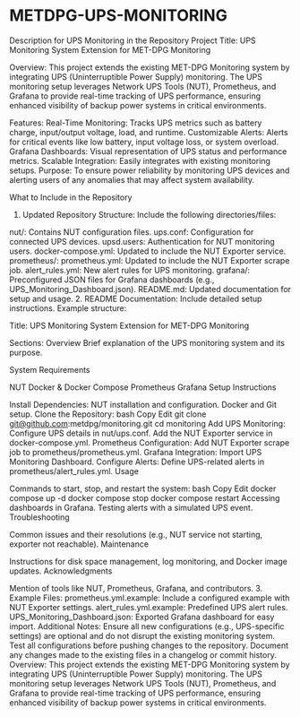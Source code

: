 # METDPG-UPS-MONITORING
Description for UPS Monitoring in the Repository
Project Title:
UPS Monitoring System Extension for MET-DPG Monitoring

Overview:
This project extends the existing MET-DPG Monitoring system by integrating UPS (Uninterruptible Power Supply) monitoring. The UPS monitoring setup leverages Network UPS Tools (NUT), Prometheus, and Grafana to provide real-time tracking of UPS performance, ensuring enhanced visibility of backup power systems in critical environments.

Features:
Real-Time Monitoring:
Tracks UPS metrics such as battery charge, input/output voltage, load, and runtime.
Customizable Alerts:
Alerts for critical events like low battery, input voltage loss, or system overload.
Grafana Dashboards:
Visual representation of UPS status and performance metrics.
Scalable Integration:
Easily integrates with existing monitoring setups.
Purpose:
To ensure power reliability by monitoring UPS devices and alerting users of any anomalies that may affect system availability.

What to Include in the Repository
1. Updated Repository Structure:
Include the following directories/files:

nut/: Contains NUT configuration files.
ups.conf: Configuration for connected UPS devices.
upsd.users: Authentication for NUT monitoring users.
docker-compose.yml: Updated to include the NUT Exporter service.
prometheus/:
prometheus.yml: Updated to include the NUT Exporter scrape job.
alert_rules.yml: New alert rules for UPS monitoring.
grafana/:
Preconfigured JSON files for Grafana dashboards (e.g., UPS_Monitoring_Dashboard.json).
README.md: Updated documentation for setup and usage.
2. README Documentation:
Include detailed setup instructions. Example structure:

Title:
UPS Monitoring System Extension for MET-DPG Monitoring

Sections:
Overview
Brief explanation of the UPS monitoring system and its purpose.

System Requirements

NUT
Docker & Docker Compose
Prometheus
Grafana
Setup Instructions

Install Dependencies:
NUT installation and configuration.
Docker and Git setup.
Clone the Repository:
bash
Copy
Edit
git clone git@github.com:metdpg/monitoring.git
cd monitoring
Add UPS Monitoring:
Configure UPS details in nut/ups.conf.
Add the NUT Exporter service in docker-compose.yml.
Prometheus Configuration:
Add NUT Exporter scrape job to prometheus/prometheus.yml.
Grafana Integration:
Import UPS Monitoring Dashboard.
Configure Alerts:
Define UPS-related alerts in prometheus/alert_rules.yml.
Usage

Commands to start, stop, and restart the system:
bash
Copy
Edit
docker compose up -d
docker compose stop
docker compose restart
Accessing dashboards in Grafana.
Testing alerts with a simulated UPS event.
Troubleshooting

Common issues and their resolutions (e.g., NUT service not starting, exporter not reachable).
Maintenance

Instructions for disk space management, log monitoring, and Docker image updates.
Acknowledgments

Mention of tools like NUT, Prometheus, Grafana, and contributors.
3. Example Files:
prometheus.yml.example: Include a configured example with NUT Exporter settings.
alert_rules.yml.example: Predefined UPS alert rules.
UPS_Monitoring_Dashboard.json: Exported Grafana dashboard for easy import.
Additional Notes:
Ensure all new configurations (e.g., UPS-specific settings) are optional and do not disrupt the existing monitoring system.
Test all configurations before pushing changes to the repository.
Document any changes made to the existing files in a changelog or commit history.
Overview: This project extends the existing MET-DPG Monitoring system by integrating UPS (Uninterruptible Power Supply) monitoring. The UPS monitoring setup leverages Network UPS Tools (NUT), Prometheus, and Grafana to provide real-time tracking of UPS performance, ensuring enhanced visibility of backup power systems in critical environments.
